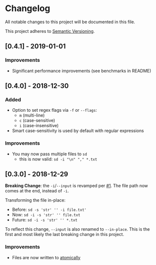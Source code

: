 # Changelog

All notable changes to this project will be documented in this file.

This project adheres to [Semantic Versioning](https://semver.org/spec/v2.0.0.html).

## [0.4.1] - 2019-01-01

### Improvements

- Significant performance improvements (see benchmarks in README)

## [0.4.0] - 2018-12-30

### Added

- Option to set regex flags via `-f` or `--flags`:
  - `m` (multi-line)
  - `c` (case-sensitive)
  - `i` (case-insensitive)
- Smart case-sensitivity is used by default with regular expressions

### Improvements

- You may now pass multiple files to `sd`
  - this is now valid: `sd -i "\n" "," *.txt`

## [0.3.0] - 2018-12-29

**Breaking Change**: the `-i`/`--input` is revamped per [#1](https://github.com/chmln/sd/issues/1). The file path now comes at the end, instead of `-i`. 

Transforming the file in-place:
- Before: `sd -s 'str' '' -i file.txt'`
- Now: `sd -i -s 'str' '' file.txt`
- Future: `sd -i -s 'str' '' *.txt`

To reflect this change, `--input` is also renamed to `--in-place`. This is the first and most likely the last breaking change in this project.

### Improvements

- Files are now written to [atomically](https://github.com/chmln/sd/issues/3)


